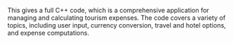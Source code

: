 This  gives a full C++ code, which is a comprehensive application for managing and calculating tourism expenses. The code covers a variety of topics, including user input, currency conversion, travel and hotel options, and expense computations.

